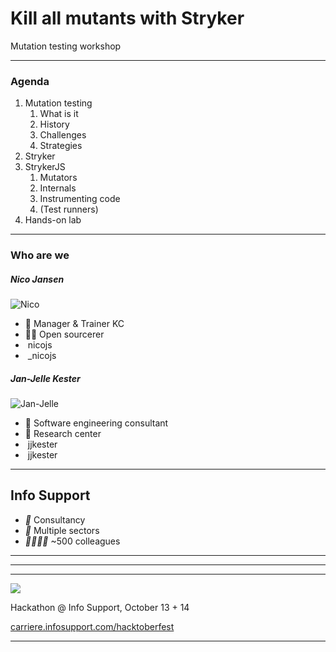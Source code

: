 <!-- .slide: class="is-welcome text-xl" -->

# Kill all mutants with Stryker 

Mutation testing workshop

---

### Agenda

1. Mutation testing
   1. What is it
   1. History
   1. Challenges
   1. Strategies
1. Stryker
1. StrykerJS 
    1. Mutators
    1. Internals
    1. Instrumenting code
    1. (Test runners)
1. Hands-on lab

---

### Who are we

<div style="justify-content: center" class="kc-flex kc-gap4">
<div>

##### Nico Jansen

![Nico](/img/nico.jpg) <!-- .element class="img-round" style="width: 200px" -->

* 💼 Manager & Trainer KC
* 🧙‍♂️ Open sourcerer
* <i class="bi bi-github" style="color: #1a1d21"></i> &nbsp;nicojs
* <i class="bi bi-twitter" style="color: #1d9bf0"></i> &nbsp;_nicojs

<!-- .element class="no-list" -->

</div>
<div>

##### Jan-Jelle Kester

![Jan-Jelle](/img/jan-jelle.jpg) <!-- .element class="img-round" style="width: 200px" -->

* 💼 Software engineering consultant
* 🦸 Research center
* <i class="bi bi-github" style="color: #1a1d21"></i> &nbsp;jjkester
* <i class="bi bi-linkedin" style="color: #1d9bf0"></i> &nbsp;jjkester

<!-- .element class="no-list" -->

</div>
</div>

---

<!-- .slide: data-background-video="/img/infosupport.mp4" data-background-video-loop  data-background-video-muted-->

<div class="overlay">

## Info Support

- <i class="list-style-icon">💼</i> Consultancy
- <i class="list-style-icon">🏢</i> Multiple sectors
- <i class="list-style-icon">👨‍👨‍👧‍👧</i> ~500 colleagues

<!-- .element class="no-list" -->

</div>

---

<!-- .slide: data-background-image="/img/focus.png" data-background-color="#003865" data-background-size="contain"-->

---

<!-- .slide: data-background-image="/img/research-center.png" data-background-color="#f8f8f8" data-background-size="contain"-->

---

<!-- .slide: data-background-image="/img/hacktoberfestbg.png" data-background-repeat="repeat" data-background-size="100px" -->

![](/img/hacktoberfest-2023.webp)

Hackathon @ Info Support, October 13 + 14

<!-- .element class="hacktoberfest" -->

[carriere.infosupport.com/hacktoberfest](https://carriere.infosupport.com/hacktoberfest/) <!-- .element target="_blank" -->

<!-- .element class="hacktoberfest" -->

---

<!-- .slide: data-background-image="/img/references.png" data-background-size="contain"-->
